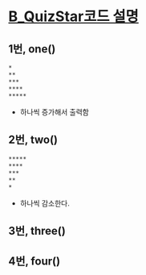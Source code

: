 # [B_QuizStar코드 설명](https://github.com/CheHyeonYeong/Java_Study/blob/main/2024_JAVA/Quiz/src/week01/B_QuizStar.java)

## 1번, one()
```
*
**
***
****
*****
```
- 하나씩 증가해서 출력함

## 2번, two()
```
*****
****
***
**
*
```
- 하나씩 감소한다.

## 3번, three()



## 4번, four()


